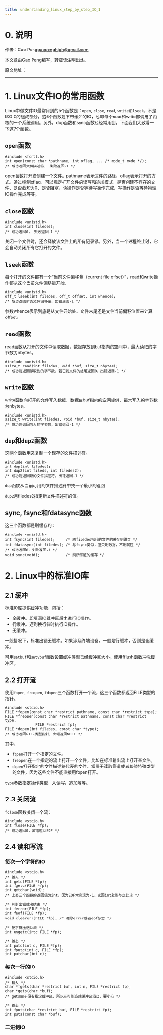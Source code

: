 ```yaml
---
title: understanding_linux_step_by_step_IO_1
---
```

<link rel='stylesheet' href='github2.css'/>

# 0. 说明

作者：Gao Peng<gaopenghigh@gmail.com>

本文章由Gao Peng编写，转载请注明出处。

原文地址：

------------------------------------------------

# 1. Linux文件IO的常用函数

Linux中做文件IO最常用到的5个函数是：`open`, `close`, `read`, `write`和`lseek`，不是ISO C的组成部分，这5个函数是不带缓冲的IO，也即每个read和write都调用了内核的一个系统调用。另外，dup函数和sync函数也经常用到，下面我们大致看一下这7个函数。

## `open`函数

    #include <fcntl.h>
    int open(const char *pathname, int oflag, ... /* mode_t mode */);
    /* 成功返回文件描述符， 失败返回-1 */

open函数打开或创建一个文件。pathname表示文件的路径，oflag表示打开的方式。通过控制oflag，可以规定打开文件的读写和追加模式、是否创建不存在的文件、是否截短为0、是否阻塞、读操作是否等待写操作完成、写操作是否等待物理IO操作完成等等。

## `close`函数

    #include <unistd.h>
    int close(int filedes);
    /* 成功返回0， 失败返回-1 */

关闭一个文件时，还会释放该文件上的所有记录锁。另外，当一个进程终止时，它会自动关闭所有它打开的文件。

## `lseek`函数

每个打开的文件都有一个“当前文件偏移量（current file offset）”，read和write操作都从这个当前文件偏移量开始。

    #include <unistd.h>
    off_t lseek(int filedes, off_t offset, int whence);
    /* 成功返回新的文件偏移量，出错返回-1 */

参数whence表示到底是从文件开始处、文件末尾还是文件当前偏移位置来计算offset。

## `read`函数

read函数从打开的文件中读取数据，数据存放到buf指向的空间中，最大读取的字节数为nbytes。

    #include <unistd.h>
    ssize_t read(int filedes, void *buf, size_t nbytes);
    /* 成功则返回读取到的字节数，若已到文件的结尾返回0，出错返回-1 */

## `write`函数

write函数向打开的文件写入数据，数据由buf指向的空间提供，最大写入的字节数为nbytes。

    #include <unistd.h>
    ssize_t write(int filedes, void *buf, size_t nbytes);
    /* 成功则返回写入的字节数，出错返回-1 */

## `dup`和`dup2`函数

这两个函数用来复制一个现存的文件描述符。

    #include <unistd.h>
    int dup(int filedes);
    int dup2(int fileds, int filedes2);
    /* 成功则返回新的文件描述符，出错返回-1 */

`dup`函数从当前可用的文件描述符中找一个最小的返回

`dup2`用filedes2指定新文件描述符的值。

## sync, fsync和fdatasync函数

这三个函数都是刷缓存的：

    #include <unistd.h>
    int fsync(int filedes);     /* 刷filedes指代的文件的缓存到磁盘 */
    int fdatasync(int filedes); /* 与fsync类似，但只刷数据，不刷属性 */
    /* 成功返回0，失败返回-1 */
    void sync(void);            /* 刷所有脏的缓存 */


# 2. Linux中的标准IO库

## 2.1 缓冲

标准IO库提供缓冲功能，包括：

* 全缓冲。即填满IO缓冲区后才进行IO操作。
* 行缓冲。遇到换行符时执行IO操作。
* 无缓冲。

一般情况下，标准出错无缓冲。如果涉及终端设备，一般是行缓冲，否则是全缓冲。

可用`setbuf`和`setvbuf`函数设置缓冲类型已经缓冲区大小，使用fflush函数冲洗缓冲区。

## 2.2 打开流

使用`fopen`, `freopen`, `fdopen`三个函数打开一个流，这三个函数都返回FILE类型的指针。

    #include <stdio.h>
    FILE *fopen(const char *restrict pathname, const char *restrict type);
    FILE *freopen(const char *restrict pathname, const char *restrict type, 
                  FILE *restrict fp);
    FILE *dopen(int filedes, const char *type);
    /* 成功返回FILE类型指针，出错返回NULL */
    
其中，

* `fopen`打开一个指定的文件。
* `freopen`在一个指定的流上打开一个文件，比如在标准输出流上打开某文件。
* `dopen`打开指定的文件描述符代表的文件。常用于读取管道或者其他特殊类型的文件，因为这些文件不能直接用fopen打开。

`type`参数指定操作类型，入读写，追加等等。

## 2.3 关闭流

`fclose`函数关闭一个流：

    #include <stdio.h>
    int flose(FILE *fp);
    /* 成功返回0，出错返回EOF */

## 2.4 读和写流

### 每次一个字符的IO

    #include <stdio.h>
    /* 输入 */
    int getc(FILE *fp);
    int fgetc(FILE *fp);
    int getchar(void);
    /* 上面三个函数的返回值为int，因为EOF常实现为-1，返回int就能与之比较 */
    
    /* 判断出错或者结束 */
    int ferror(FILE *fp);
    int feof(FILE *fp);
    void clearerr(FILE *fp); /* 清除error或者eof标志 */
    
    /* 把字符压送回流 */
    int ungetc(intc FILE *fp);
    
    /* 输出 */
    int putc(int c, FILE *fp);
    int fputc(int c, FILE *fp);
    int putchar(int c);

### 每次一行的IO

    #include <stdio.h>
    /* 输入 */
    char *fgets(char *restrict buf, int n, FILE *restrict fp);
    char *gets(char *buf);
    /* gets由于没有指定缓冲区，所以有可能造成缓冲区溢出，要小心 */
    
    /* 输出 */
    int fputs(char *restrict buf, FILE *restrict fp);
    int puts(const char *buf);

### 二进制IO



